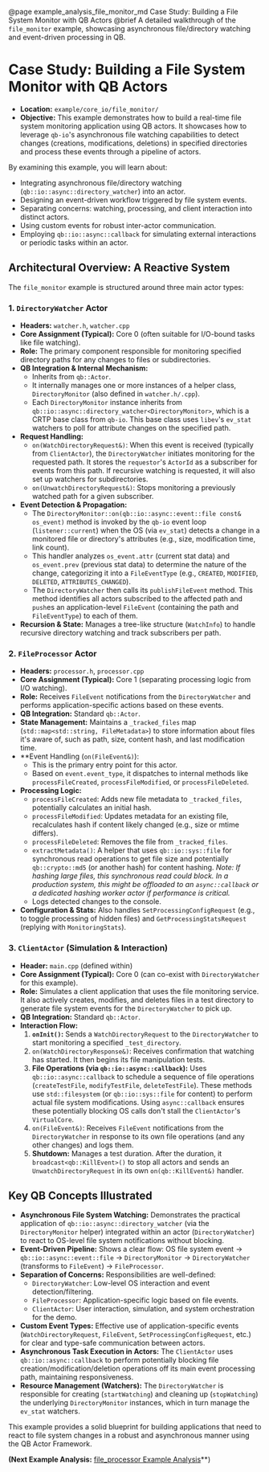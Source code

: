 @page example_analysis_file_monitor_md Case Study: Building a File System Monitor with QB Actors
@brief A detailed walkthrough of the `file_monitor` example, showcasing asynchronous file/directory watching and event-driven processing in QB.

# Case Study: Building a File System Monitor with QB Actors

*   **Location:** `example/core_io/file_monitor/`
*   **Objective:** This example demonstrates how to build a real-time file system monitoring application using QB actors. It showcases how to leverage `qb-io`'s asynchronous file watching capabilities to detect changes (creations, modifications, deletions) in specified directories and process these events through a pipeline of actors.

By examining this example, you will learn about:
*   Integrating asynchronous file/directory watching (`qb::io::async::directory_watcher`) into an actor.
*   Designing an event-driven workflow triggered by file system events.
*   Separating concerns: watching, processing, and client interaction into distinct actors.
*   Using custom events for robust inter-actor communication.
*   Employing `qb::io::async::callback` for simulating external interactions or periodic tasks within an actor.

## Architectural Overview: A Reactive System

The `file_monitor` example is structured around three main actor types:

### 1. `DirectoryWatcher` Actor
*   **Headers:** `watcher.h`, `watcher.cpp`
*   **Core Assignment (Typical):** Core 0 (often suitable for I/O-bound tasks like file watching).
*   **Role:** The primary component responsible for monitoring specified directory paths for any changes to files or subdirectories.
*   **QB Integration & Internal Mechanism:**
    *   Inherits from `qb::Actor`.
    *   It internally manages one or more instances of a helper class, `DirectoryMonitor` (also defined in `watcher.h/.cpp`).
    *   Each `DirectoryMonitor` instance inherits from `qb::io::async::directory_watcher<DirectoryMonitor>`, which is a CRTP base class from `qb-io`. This base class uses `libev`'s `ev_stat` watchers to poll for attribute changes on the specified path.
*   **Request Handling:**
    *   `on(WatchDirectoryRequest&)`: When this event is received (typically from `ClientActor`), the `DirectoryWatcher` initiates monitoring for the requested path. It stores the `requestor`'s `ActorId` as a subscriber for events from this path. If recursive watching is requested, it will also set up watchers for subdirectories.
    *   `on(UnwatchDirectoryRequest&)`: Stops monitoring a previously watched path for a given subscriber.
*   **Event Detection & Propagation:**
    *   The `DirectoryMonitor::on(qb::io::async::event::file const& os_event)` method is invoked by the `qb-io` event loop (`listener::current`) when the OS (via `ev_stat`) detects a change in a monitored file or directory's attributes (e.g., size, modification time, link count).
    *   This handler analyzes `os_event.attr` (current stat data) and `os_event.prev` (previous stat data) to determine the nature of the change, categorizing it into a `FileEventType` (e.g., `CREATED`, `MODIFIED`, `DELETED`, `ATTRIBUTES_CHANGED`).
    *   The `DirectoryWatcher` then calls its `publishFileEvent` method. This method identifies all actors subscribed to the affected path and `push`es an application-level `FileEvent` (containing the path and `FileEventType`) to each of them.
*   **Recursion & State:** Manages a tree-like structure (`WatchInfo`) to handle recursive directory watching and track subscribers per path.

### 2. `FileProcessor` Actor
*   **Headers:** `processor.h`, `processor.cpp`
*   **Core Assignment (Typical):** Core 1 (separating processing logic from I/O watching).
*   **Role:** Receives `FileEvent` notifications from the `DirectoryWatcher` and performs application-specific actions based on these events.
*   **QB Integration:** Standard `qb::Actor`.
*   **State Management:** Maintains a `_tracked_files` map (`std::map<std::string, FileMetadata>`) to store information about files it's aware of, such as path, size, content hash, and last modification time.
*   **Event Handling (`on(FileEvent&)`):
    *   This is the primary entry point for this actor.
    *   Based on `event.event_type`, it dispatches to internal methods like `processFileCreated`, `processFileModified`, or `processFileDeleted`.
*   **Processing Logic:**
    *   `processFileCreated`: Adds new file metadata to `_tracked_files`, potentially calculates an initial hash.
    *   `processFileModified`: Updates metadata for an existing file, recalculates hash if content likely changed (e.g., size or mtime differs).
    *   `processFileDeleted`: Removes the file from `_tracked_files`.
    *   `extractMetadata()`: A helper that uses `qb::io::sys::file` for synchronous read operations to get file size and potentially `qb::crypto::md5` (or another hash) for content hashing. *Note: If hashing large files, this synchronous read could block. In a production system, this might be offloaded to an `async::callback` or a dedicated hashing worker actor if performance is critical.*
    *   Logs detected changes to the console.
*   **Configuration & Stats:** Also handles `SetProcessingConfigRequest` (e.g., to toggle processing of hidden files) and `GetProcessingStatsRequest` (replying with `MonitoringStats`).

### 3. `ClientActor` (Simulation & Interaction)
*   **Header:** `main.cpp` (defined within)
*   **Core Assignment (Typical):** Core 0 (can co-exist with `DirectoryWatcher` for this example).
*   **Role:** Simulates a client application that uses the file monitoring service. It also actively creates, modifies, and deletes files in a test directory to generate file system events for the `DirectoryWatcher` to pick up.
*   **QB Integration:** Standard `qb::Actor`.
*   **Interaction Flow:**
    1.  **`onInit()`:** Sends a `WatchDirectoryRequest` to the `DirectoryWatcher` to start monitoring a specified `_test_directory`.
    2.  `on(WatchDirectoryResponse&)`: Receives confirmation that watching has started. It then begins its file manipulation tests.
    3.  **File Operations (via `qb::io::async::callback`):** Uses `qb::io::async::callback` to schedule a sequence of file operations (`createTestFile`, `modifyTestFile`, `deleteTestFile`). These methods use `std::filesystem` (or `qb::io::sys::file` for content) to perform actual file system modifications. Using `async::callback` ensures these potentially blocking OS calls don't stall the `ClientActor`'s `VirtualCore`.
    4.  `on(FileEvent&)`: Receives `FileEvent` notifications from the `DirectoryWatcher` in response to its own file operations (and any other changes) and logs them.
    5.  **Shutdown:** Manages a test duration. After the duration, it `broadcast<qb::KillEvent>()` to stop all actors and sends an `UnwatchDirectoryRequest` in its own `on(qb::KillEvent&)` handler.

## Key QB Concepts Illustrated

*   **Asynchronous File System Watching:** Demonstrates the practical application of `qb::io::async::directory_watcher` (via the `DirectoryMonitor` helper) integrated within an actor (`DirectoryWatcher`) to react to OS-level file system notifications without blocking.
*   **Event-Driven Pipeline:** Shows a clear flow: OS file system event -> `qb::io::async::event::file` -> `DirectoryMonitor` -> `DirectoryWatcher` (transforms to `FileEvent`) -> `FileProcessor`.
*   **Separation of Concerns:** Responsibilities are well-defined:
    *   `DirectoryWatcher`: Low-level OS interaction and event detection/filtering.
    *   `FileProcessor`: Application-specific logic based on file events.
    *   `ClientActor`: User interaction, simulation, and system orchestration for the demo.
*   **Custom Event Types:** Effective use of application-specific events (`WatchDirectoryRequest`, `FileEvent`, `SetProcessingConfigRequest`, etc.) for clear and type-safe communication between actors.
*   **Asynchronous Task Execution in Actors:** The `ClientActor` uses `qb::io::async::callback` to perform potentially blocking file creation/modification/deletion operations off its main event processing path, maintaining responsiveness.
*   **Resource Management (Watchers):** The `DirectoryWatcher` is responsible for creating (`startWatching`) and cleaning up (`stopWatching`) the underlying `DirectoryMonitor` instances, which in turn manage the `ev_stat` watchers.

This example provides a solid blueprint for building applications that need to react to file system changes in a robust and asynchronous manner using the QB Actor Framework.

**(Next Example Analysis:** [file_processor Example Analysis](./file_processor_analysis.md)**) 